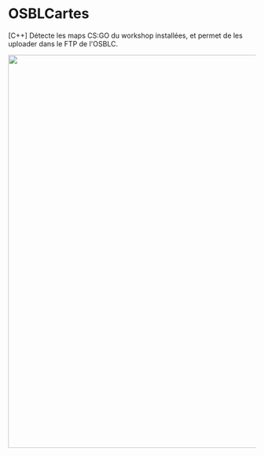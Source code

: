 # OSBLCartes
[C++] Détecte les maps CS:GO du workshop installées, et permet de les uploader dans le FTP de l'OSBLC.

<p align="center">
  <img src="https://a.pomf.cat/emeufr.png" width="800">
</p>
